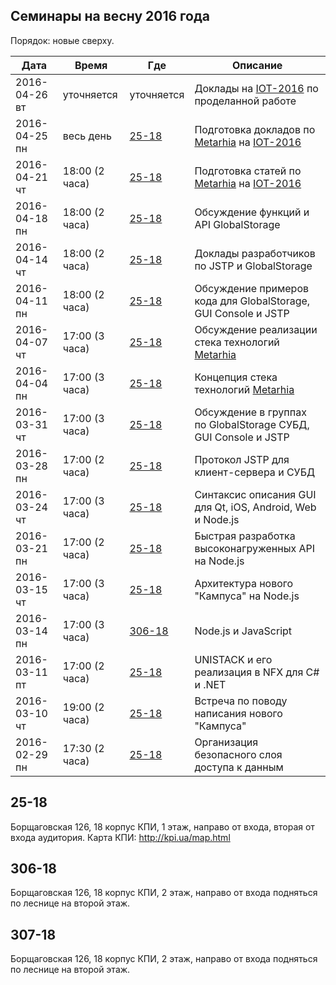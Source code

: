 ## Семинары на весну 2016 года

Порядок: новые сверху.

| Дата          | Время | Где              | Описание   |
|---            |---    |---               |---         |
| 2016-04-26 вт | уточняется | уточняется   | Доклады на [IOT-2016](http://fiot.kpi.ua/?page_id=5939) по проделанной работе |
| 2016-04-25 пн | весь день | [25-18](#25-18)   | Подготовка докладов по [Metarhia](https://github.com/metarhia) на [IOT-2016](http://fiot.kpi.ua/?page_id=5939) |
| 2016-04-21 чт | 18:00 (2 часа) | [25-18](#25-18)   | Подготовка статей по [Metarhia](https://github.com/metarhia) на [IOT-2016](http://fiot.kpi.ua/?page_id=5939) |
| 2016-04-18 пн | 18:00 (2 часа) | [25-18](#25-18)   | Обсуждение функций и API GlobalStorage |
| 2016-04-14 чт | 18:00 (2 часа) | [25-18](#25-18)   | Доклады разработчиков по JSTP и GlobalStorage |
| 2016-04-11 пн | 18:00 (2 часа) | [25-18](#25-18)   | Обсуждение примеров кода для GlobalStorage, GUI Console и JSTP |
| 2016-04-07 чт | 17:00 (3 часа) | [25-18](#25-18)   | Обсуждение реализации стека технологий [Metarhia](https://github.com/metarhia) |
| 2016-04-04 пн | 17:00 (3 часа) | [25-18](#25-18)   | Концепция стека технологий [Metarhia](https://github.com/metarhia) |
| 2016-03-31 чт | 17:00 (3 часа) | [25-18](#25-18)   | Обсуждение в группах по GlobalStorage СУБД, GUI Console и JSTP |
| 2016-03-28 пн | 17:00 (2 часа) | [25-18](#25-18)   | Протокол JSTP для клиент-сервера и СУБД             |
| 2016-03-24 чт | 17:00 (3 часа) | [25-18](#25-18)   | Синтаксис описания GUI для Qt, iOS, Android, Web и Node.js |
| 2016-03-21 пн | 17:00 (2 часа) | [25-18](#25-18)   | Быстрая разработка высоконагруженных API на Node.js |
| 2016-03-15 чт | 17:00 (3 часа) | [25-18](#25-18)   | Архитектура нового "Кампуса" на Node.js             |
| 2016-03-14 пн | 17:00 (3 часа) | [306-18](#306-18) | Node.js и JavaScript                                |
| 2016-03-11 пт | 17:00 (2 часа) | [25-18](#25-18)   | UNISTACK и его реализация в NFX для C# и .NET       |
| 2016-03-10 чт | 19:00 (2 часа) | [25-18](#25-18)   | Встреча по поводу написания нового "Кампуса"        |
| 2016-02-29 пн | 17:30 (2 часа) | [25-18](#25-18)   | Организация безопасного слоя доступа к данным       |

## 25-18

Борщаговская 126, 18 корпус КПИ, 1 этаж, направо от входа, вторая от входа аудитория.
Карта КПИ: http://kpi.ua/map.html

## 306-18

Борщаговская 126, 18 корпус КПИ, 2 этаж, направо от входа подняться по леснице на второй этаж.

## 307-18

Борщаговская 126, 18 корпус КПИ, 2 этаж, направо от входа подняться по леснице на второй этаж.
